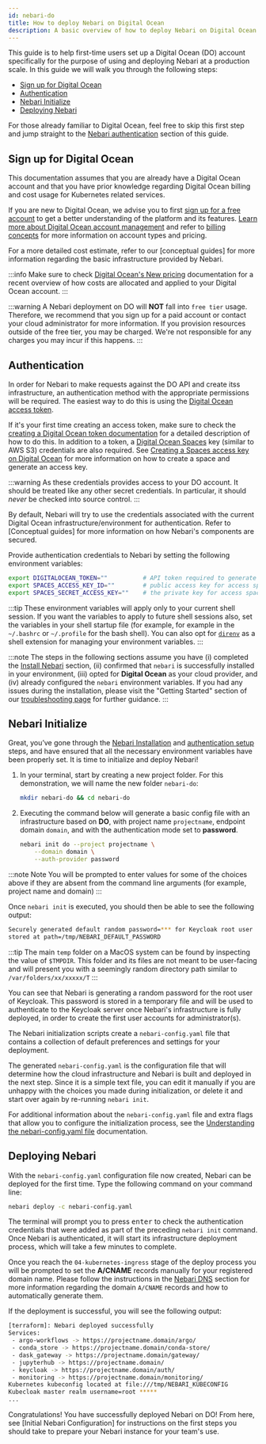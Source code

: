 ```yaml
---
id: nebari-do
title: How to deploy Nebari on Digital Ocean
description: A basic overview of how to deploy Nebari on Digital Ocean
---
```


This guide is to help first-time users set up a Digital Ocean (DO) account specifically for the purpose of using and deploying Nebari at a production scale. In this guide we will
walk you through the following steps:

- [Sign up for Digital Ocean](#sign-up-for-digital-ocean)
- [Authentication](#authentication)
- [Nebari Initialize](#nebari-initialize)
- [Deploying Nebari](#deploying-nebari)

For those already familiar to Digital Ocean, feel free to skip this first step and jump straight to the [Nebari authentication](#authentication) section of this guide.

## Sign up for Digital Ocean

This documentation assumes that you are already have a Digital Ocean account and that you have prior knowledge regarding Digital Ocean billing and cost usage for Kubernetes related
services.

If you are new to Digital Ocean, we advise you to first [sign up for a free account](https://try.digitalocean.com/freetrialoffer/) to get a better understanding of the platform and
its features. [Learn more about Digital Ocean account management](https://docs.digitalocean.com/products/accounts/) and refer to
[billing concepts](https://www.digitalocean.com/pricing) for more information on account types and pricing.

For a more detailed cost estimate, refer to our \[conceptual guides\] for more information regarding the basic infrastructure provided by Nebari.

:::info
Make sure to check [Digital Ocean's New pricing](https://www.digitalocean.com/try/new-pricing) documentation for a recent overview of how costs are allocated and applied to your Digital Ocean
account. :::

:::warning
A Nebari deployment on DO will **NOT** fall into `free tier` usage. Therefore, we recommend that you sign up for a paid account or contact your cloud
administrator for more information. If you provision resources outside of the free tier, you may be charged. We're not responsible for any charges you may incur if this happens.
:::

## Authentication

In order for Nebari to make requests against the DO API and create itss infrastructure, an authentication method with the appropriate permissions will be required. The easiest way
to do this is using the [Digital Ocean access token](https://docs.digitalocean.com/reference/api/intro/#oauth-authentication).

If it's your first time creating an access token, make sure to check the [creating a Digital Ocean token documentation](https://www.digitalocean.com/docs/apis-clis/api/create-personal-access-token/)
for a detailed description of how to do this. In addition to a token, a [Digital Ocean Spaces](https://www.digitalocean.com/products/spaces) key (similar to AWS S3) credentials are
also required. See [Creating a Spaces access key on Digital Ocean](https://www.digitalocean.com/community/tutorials/how-to-create-a-digitalocean-space-and-api-key) for more
information on how to create a space and generate an access key.

:::warning
As these credentials provides access to your DO account. It should be treated like any other secret credentials. In particular, it should _never_ be checked into
source control.
:::

By default, Nebari will try to use the credentials associated with the current Digital Ocean infrastructure/environment for authentication. Refer to \[Conceptual guides\] for more
information on how Nebari's components are secured.

Provide authentication credentials to Nebari by setting the following environment variables:

```bash
export DIGITALOCEAN_TOKEN=""          # API token required to generate resources
export SPACES_ACCESS_KEY_ID=""        # public access key for access spaces
export SPACES_SECRET_ACCESS_KEY=""    # the private key for access spaces
```

:::tip
These environment variables will apply only to your current shell session. If you want the variables to apply to future shell sessions also, set the variables in your shell
startup file (for example, for example in the `~/.bashrc` or `~/.profile` for the bash shell). You can also opt for [`direnv`](https://direnv.net/) as a shell extension for managing your environment variables.
:::

:::note The steps in the following sections assume you have (i) completed the [Install Nebari](/getting-started/installing-nebari) section, (ii) confirmed that `nebari` is successfully
installed in your environment, (iii) opted for **Digital Ocean** as your cloud provider, and (iv) already configured the `nebari` environment variables. If you had any issues
during the installation, please visit the "Getting Started" section of our [troubleshooting page](/troubleshooting) for further guidance.
:::

## Nebari Initialize

Great, you’ve gone through the [Nebari Installation](/getting-started/installing-nebari.md) and [authentication setup](#authentication) steps, and have ensured that all the necessary
environment variables have been properly set. It is time to initialize and deploy Nebari!

1. In your terminal, start by creating a new project folder. For this demonstration, we will name the new folder `nebari-do`:

   ```bash
   mkdir nebari-do && cd nebari-do
   ```

2. Executing the command below will generate a basic config file with an infrastructure based on **DO**, with project name `projectname`, endpoint domain `domain`, and with the authentication mode set to **password**.

   ```bash
   nebari init do --project projectname \
       --domain domain \
       --auth-provider password
   ```

:::note
Note You will be prompted to enter values for some of the choices above if they are absent from the command line arguments (for example, project name and domain)
:::

Once `nebari init` is executed, you should then be able to see the following output:

```bash
Securely generated default random password=*** for Keycloak root user
stored at path=/tmp/NEBARI_DEFAULT_PASSWORD
```

:::tip
The main `temp` folder on a MacOS system can be found by inspecting the value of `$TMPDIR`. This folder and its files are not meant to be user-facing and will present you
with a seemingly random directory path similar to `/var/folders/xx/xxxxx/T`
:::

You can see that Nebari is generating a random password for the root user of Keycloak. This password is stored in a temporary file and will be used to authenticate to the Keycloak
server once Nebari's infrastructure is fully deployed, in order to create the first user accounts for administrator(s).

The Nebari initialization scripts create a `nebari-config.yaml` file that contains a collection of default preferences and settings for your deployment.

The generated `nebari-config.yaml` is the configuration file that will determine how the cloud infrastructure and Nebari is built and deployed in the next step. Since it is a
simple text file, you can edit it manually if you are unhappy with the choices you made during initialization, or delete it and start over again by re-running `nebari init`.

For additional information about the `nebari-config.yaml` file and extra flags that allow you to configure the initialization process, see the
[Understanding the nebari-config.yaml file](/tutorials) documentation.

## Deploying Nebari

With the `nebari-config.yaml` configuration file now created, Nebari can be deployed for the first time. Type the following command on your command line:

```bash
nebari deploy -c nebari-config.yaml
```

The terminal will prompt you to press <kbd>enter</kbd> to check the authentication credentials that were added as part of the preceding `nebari init` command. Once Nebari is
authenticated, it will start its infrastructure deployment process, which will take a few minutes to complete.

Once you reach the `04-kubernetes-ingress` stage of the deploy process you will be prompted to set the **A/CNAME** records manually for your registered domain name. Please
follow the instructions in the [Nebari DNS](/how-tos/domain-registry.md) section for more information regarding the domain `A/CNAME` records and how to automatically generate them.

If the deployment is successful, you will see the following output:

```bash
[terraform]: Nebari deployed successfully
Services:
 - argo-workflows -> https://projectname.domain/argo/
 - conda_store -> https://projectname.domain/conda-store/
 - dask_gateway -> https://projectname.domain/gateway/
 - jupyterhub -> https://projectname.domain/
 - keycloak -> https://projectname.domain/auth/
 - monitoring -> https://projectname.domain/monitoring/
Kubernetes kubeconfig located at file:///tmp/NEBARI_KUBECONFIG
Kubecloak master realm username=root *****
...
```

Congratulations! You have successfully deployed Nebari on DO! From here, see \[Initial Nebari Configuration\] for instructions on the first steps you should take to prepare your
Nebari instance for your team's use.
